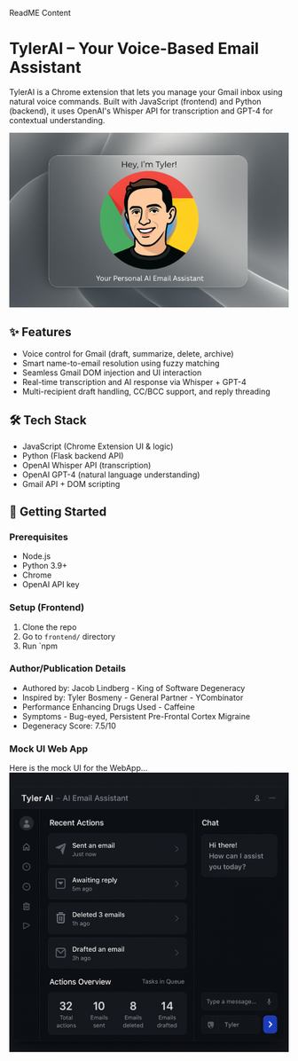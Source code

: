 ReadME Content

# TylerAI – Your Voice-Based Email Assistant

TylerAI is a Chrome extension that lets you manage your Gmail inbox using natural voice commands. Built with JavaScript (frontend) and Python (backend), it uses OpenAI's Whisper API for transcription and GPT-4 for contextual understanding.

![logo](images/Tyler_Banner.png)


## ✨ Features
- Voice control for Gmail (draft, summarize, delete, archive)
- Smart name-to-email resolution using fuzzy matching
- Seamless Gmail DOM injection and UI interaction
- Real-time transcription and AI response via Whisper + GPT-4
- Multi-recipient draft handling, CC/BCC support, and reply threading

## 🛠️ Tech Stack
- JavaScript (Chrome Extension UI & logic)
- Python (Flask backend API)
- OpenAI Whisper API (transcription)
- OpenAI GPT-4 (natural language understanding)
- Gmail API + DOM scripting

## 🚀 Getting Started

### Prerequisites
- Node.js
- Python 3.9+
- Chrome
- OpenAI API key

### Setup (Frontend)
1. Clone the repo
2. Go to `frontend/` directory
3. Run `npm

### Author/Publication Details
- Authored by: Jacob Lindberg - King of Software Degeneracy
- Inspired by: Tyler Bosmeny - General Partner - YCombinator
- Performance Enhancing Drugs Used - Caffeine
- Symptoms - Bug-eyed, Persistent Pre-Frontal Cortex Migraine
- Degeneracy Score: 7.5/10

### Mock UI Web App
Here is the mock UI for the WebApp... 
![logo](images/Mock_WebApp_UI.png)

